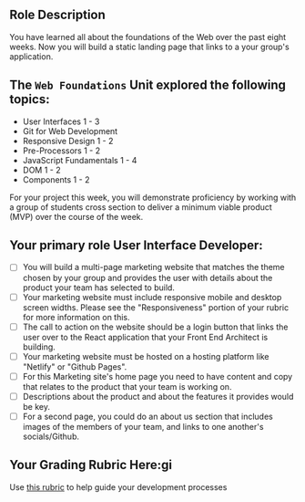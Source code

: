 ## **Role Description**

You have learned all about the foundations of the Web over the past eight weeks. Now you will build a static landing page that links to a your group's application.

## **The `Web Foundations` Unit explored the following topics:**

- User Interfaces 1 - 3
- Git for Web Development
- Responsive Design 1 - 2
- Pre-Processors 1 - 2
- JavaScript Fundamentals 1 - 4
- DOM 1 - 2
- Components 1 - 2

For your project this week, you will demonstrate proficiency by working with a group of students cross section to deliver a minimum viable product (MVP) over the course of the week.

## **Your primary role User Interface Developer:**

- [ ]  You will build a multi-page marketing website that matches the theme chosen by your group and provides the user with details about the product your team has selected to build.
- [ ]  Your marketing website must include responsive mobile and desktop screen widths. Please see the "Responsiveness" portion of your rubric for more information on this.
- [ ]  The call to action on the website should be a login button that links the user over to the React application that your Front End Architect is building.
- [ ]  Your marketing website must be hosted on a hosting platform like "Netlify" or "Github Pages".
- [ ]  For this Marketing site's home page you need to have content and copy that relates to the product that your team is working on.
- [ ]  Descriptions about the product and about the features it provides would be key.
- [ ]  For a second page, you could do an about us section that includes images of the members of your team, and links to one another's socials/Github.

## Your Grading Rubric Here:gi
Use [this rubric](https://docs.google.com/spreadsheets/d/1BbdmSMUdzURMo0wcsr4XSKvegDgB28WkK2wnjmORzDo/edit?usp=sharing) to help guide your development processes
